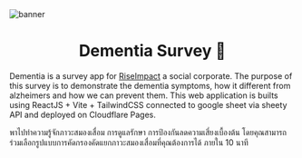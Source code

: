 <img src="./public/images/opengraph/facebook_banner.jpg" alt="banner" align="center"/>

<h1 align="center">Dementia Survey 🧠</h1>

Dementia is a survey app for [RiseImpact](https://riseimpact.co/) a social corporate. 
The purpose of this survey is to demonstrate the dementia symptoms, how it different from alzheimers and how we can prevent them. This web application is builts using ReactJS + Vite + TailwindCSS connected to google sheet via sheety API and deployed on Cloudflare Pages.

พาไปทำความรู้จักภาวะสมองเสื่อม การดูแลรักษา การป้องกันลดความเสี่ยงเบื้องต้น โดยคุณสามารถร่วมเลือกรูปแบบการคัดกรองคัดแยกภาวะสมองเสื่อมที่คุณต้องการได้ ภายใน 10 นาที

